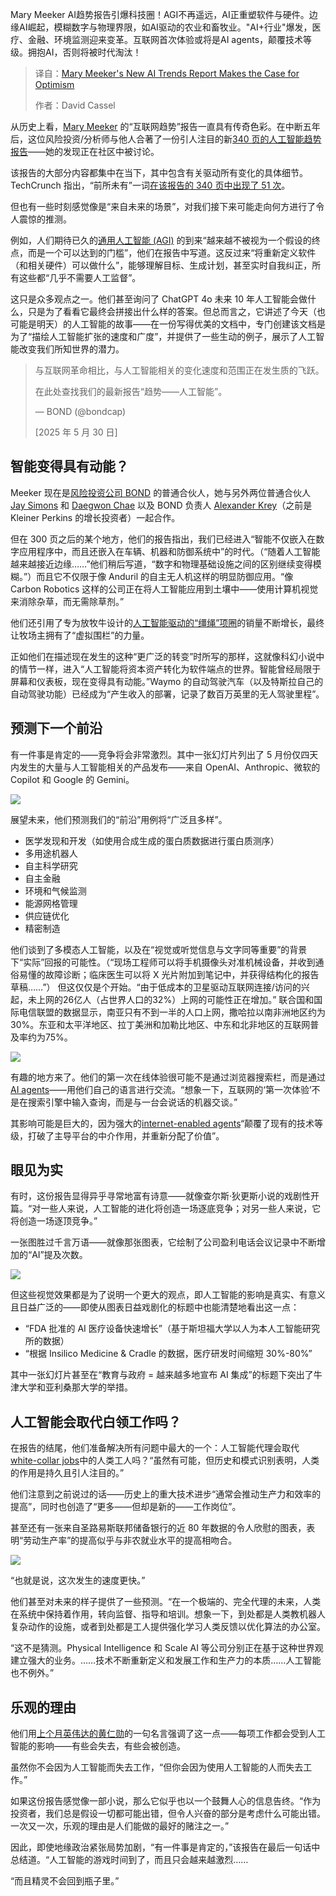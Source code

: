 <!--
title: Mary Meeker的最新AI趋势报告为乐观主义提供了理由
cover: https://cdn.thenewstack.io/media/2025/06/18ec1eff-outside-the-metron-photo-by-david-cassel-20250604_172108-scaled-2.jpg
summary: Mary Meeker AI趋势报告引爆科技圈！AGI不再遥远，AI正重塑软件与硬件。边缘AI崛起，模糊数字与物理界限，如AI驱动的农业和畜牧业。"AI+行业"爆发，医疗、金融、环境监测迎来变革。互联网首次体验或将是AI agents，颠覆技术等级。拥抱AI，否则将被时代淘汰！
-->

Mary Meeker AI趋势报告引爆科技圈！AGI不再遥远，AI正重塑软件与硬件。边缘AI崛起，模糊数字与物理界限，如AI驱动的农业和畜牧业。"AI+行业"爆发，医疗、金融、环境监测迎来变革。互联网首次体验或将是AI agents，颠覆技术等级。拥抱AI，否则将被时代淘汰！

> 译自：[Mary Meeker's New AI Trends Report Makes the Case for Optimism](https://thenewstack.io/mary-meekers-new-ai-trends-report-makes-the-case-for-optimism/)
> 
> 作者：David Cassel

从历史上看，[Mary Meeker](https://www.bondcap.com/partners/mary-meeker/) 的“互联网趋势”报告一直具有传奇色彩。在中断五年后，这位风险投资/分析师与他人合著了一份引人注目的新[340 页的人工智能趋势报告](https://www.bondcap.com/reports/tai)——她的发现正在社区中被讨论。

该报告的大部分内容都集中在当下，其中包含有关驱动所有变化的具体细节。TechCrunch 指出，“前所未有”一词[在该报告的 340 页中出现了 51 次](https://techcrunch.com/2025/05/30/its-not-your-imagination-ai-is-speeding-up-the-pace-of-change/)。

但也有一些时刻感觉像是“来自未来的场景”，对我们接下来可能走向何方进行了令人震惊的推测。

例如，人们期待已久的[通用人工智能 (AGI)](https://thenewstack.io/ai/) 的到来“越来越不被视为一个假设的终点，而是一个可以达到的门槛”，他们在报告中写道。这反过来“将重新定义软件（和相关硬件）可以做什么”，能够理解目标、生成计划，甚至实时自我纠正，所有这些都“几乎不需要人工监督”。

这只是众多观点之一。他们甚至询问了 ChatGPT 4o 未来 10 年人工智能会做什么，只是为了看看它最终会拼接出什么样的答案。但总而言之，它讲述了今天（也可能是明天）的人工智能的故事——在一份写得优美的文档中，专门创建该文档是为了“描绘人工智能扩张的速度和广度”，并提供了一些生动的例子，展示了人工智能改变我们所知世界的潜力。

> 与互联网革命相比，与人工智能相关的变化速度和范围正在发生质的飞跃。
> 
> 在此处查找我们的最新报告“趋势——人工智能”。
>
> — BOND (@bondcap)
>
> [2025 年 5 月 30 日]

## 智能变得具有动能？

Meeker 现在是[风险投资公司 BOND](https://www.bondcap.com/#bond) 的普通合伙人，她与另外两位普通合伙人 [Jay Simons](https://www.bondcap.com/partners/jay-simons/) 和 [Daegwon Chae](https://www.bondcap.com/partners/daegwon-chae/) 以及 BOND 负责人 [Alexander Krey](https://www.bondcap.com/team/alexander-krey/)（之前是 Kleiner Perkins 的增长投资者）一起合作。

但在 300 页之后的某个地方，他们的报告指出，我们已经进入“智能不仅嵌入在数字应用程序中，而且还嵌入在车辆、机器和防御系统中”的时代。（“随着人工智能越来越接近边缘……”他们稍后写道，“数字和物理基础设施之间的区别继续变得模糊。”）而且它不仅限于像 Anduril 的自主无人机这样的明显防御应用。“像 Carbon Robotics 这样的公司正在将人工智能应用到土壤中——使用计算机视觉来消除杂草，而无需除草剂。”

他们还引用了专为放牧牛设计的[人工智能驱动的“缰绳”项圈](https://www.halterhq.com/en-us)的销量不断增长，最终让牧场主拥有了“虚拟围栏”的力量。

正如他们在描述现在发生的这种“更广泛的转变”时所写的那样，这就像科幻小说中的情节一样，进入“人工智能将资本资产转化为软件端点的世界。智能曾经局限于屏幕和仪表板，现在变得具有动能。”Waymo 的自动驾驶汽车（以及特斯拉自己的自动驾驶功能）已经成为“产生收入的部署，记录了数百万英里的无人驾驶里程”。

## 预测下一个前沿

有一件事是肯定的——竞争将会非常激烈。其中一张幻灯片列出了 5 月份仅四天内发生的大量与人工智能相关的产品发布——来自 OpenAI、Anthropic、微软的 Copilot 和 Google 的 Gemini。

![](https://cdn.thenewstack.io/media/2025/06/b65e5e0d-bond-report-may-of-2025-all-ai-product-announcements-in-four-days-from-openai-anthropic-microsofts-copilot-and-googles-gemini.png)

展望未来，他们预测我们的“前沿”用例将“广泛且多样”。

- 医学发现和开发（如使用合成生成的蛋白质数据进行蛋白质测序）
- 多用途机器人
- 自主科学研究
- 自主金融
- 环境和气候监测
- 能源网格管理
- 供应链优化
- 精密制造

他们谈到了多模态人工智能，以及在“视觉或听觉信息与文字同等重要”的背景下“实际”回报的可能性。（“现场工程师可以将手机摄像头对准机械设备，并收到通俗易懂的故障诊断；临床医生可以将 X 光片附加到笔记中，并获得结构化的报告草稿……”）
但这仅仅是个开始。“由于低成本的卫星驱动互联网连接/访问的兴起，未上网的26亿人（占世界人口的32%）上网的可能性正在增加。” 联合国和国际电信联盟的数据显示，南亚只有不到一半的人口上网，撒哈拉以南非洲地区约为30%。东亚和太平洋地区、拉丁美洲和加勒比地区、中东和北非地区的互联网普及率约为75%。

![](https://cdn.thenewstack.io/media/2025/06/07a46fd0-internet-penetration-percentages-by-region-per-itu-graphc-from-bond-report-may-of-2025.png)

有趣的地方来了。他们的第一次在线体验很可能不是通过浏览器搜索栏，而是通过[AI agents](https://thenewstack.io/ai-agents-let-developers-kiss-these-4-chores-goodbye/)——用他们自己的语言进行交流。“想象一下，互联网的‘第一次体验’不是在搜索引擎中输入查询，而是与一台会说话的机器交谈。”

其影响可能是巨大的，因为强大的[internet-enabled agents](https://thenewstack.io/ai-agents-unite-conference-reveals-next-gen-frameworks/)“颠覆了现有的技术等级，打破了主导平台的中介作用，并重新分配了价值”。

## 眼见为实

有时，这份报告显得异乎寻常地富有诗意——就像查尔斯·狄更斯小说的戏剧性开篇。“对一些人来说，人工智能的进化将创造一场逐底竞争；对另一些人来说，它将创造一场逐顶竞争。”

一张图胜过千言万语——就像那张图表，它绘制了公司盈利电话会议记录中不断增加的“AI”提及次数。

![](https://cdn.thenewstack.io/media/2025/06/e61dc01a-ai-mentions-in-quarterly-earnings-calls-proportion-of-all-s-and-p-500-companies-from-may-of-2025-bond-report.png)

但这些视觉效果都是为了说明一个更大的观点，即人工智能的影响是真实、有意义且日益广泛的——即使从图表日益戏剧化的标题中也能清楚地看出这一点：

- “FDA 批准的 AI 医疗设备快速增长”（基于斯坦福大学以人为本人工智能研究所的数据）
- “根据 Insilico Medicine & Cradle 的数据，医疗研发时间缩短 30%-80%”

其中一张幻灯片甚至在“教育与政府 = 越来越多地宣布 AI 集成”的标题下突出了牛津大学和亚利桑那大学的举措。

## 人工智能会取代白领工作吗？

在报告的结尾，他们准备解决所有问题中最大的一个：人工智能代理会取代[white-collar jobs](https://thenewstack.io/will-genai-take-jobs-no-says-docker-ceo/)中的人类工人吗？“虽然有可能，但历史和模式识别表明，人类的作用是持久且引人注目的。”

他们注意到之前说过的话——历史上的重大技术进步“通常会推动生产力和效率的提高”，同时也创造了“更多——但却是新的——工作岗位”。

甚至还有一张来自圣路易斯联邦储备银行的近 80 年数据的令人欣慰的图表，表明“劳动生产率”的提高似乎与非农就业水平的提高相吻合。

![](https://cdn.thenewstack.io/media/2025/06/4c4741a2-increasing-labor-productivity-increase-employment-federal-reserve-figures-cited-in-bond-report-may-of-2025.png)

“也就是说，这次发生的速度更快。”

他们甚至对未来的样子提供了一些预测。“在一个极端的、完全代理的未来，人类在系统中保持着作用，转向监督、指导和培训。想象一下，到处都是人类教机器人复杂动作的设施，或者到处都是工人提供强化学习人类反馈以优化算法的办公室。

“这不是猜测。Physical Intelligence 和 Scale AI 等公司分别正在基于这种世界观建立强大的业务。……技术不断重新定义和发展工作和生产力的本质……人工智能也不例外。”

## 乐观的理由

他们用[上个月英伟达的黄仁勋](https://finance.yahoo.com/news/nvidia-ceo-jensen-huang-on-ai-every-job-will-be-affected-some-will-be-lost-221359044.html)的一句名言强调了这一点——每项工作都会受到人工智能的影响——有些会失去，有些会被创造。

虽然你不会因为人工智能而失去工作，“但你会因为使用人工智能的人而失去工作。”

如果这份报告感觉像一部小说，那么它似乎也以一个鼓舞人心的信息告终。“作为投资者，我们总是假设一切都可能出错，但令人兴奋的部分是考虑什么可能出错。一次又一次，乐观的理由是人们能做的最好的赌注之一。”

因此，即使地缘政治紧张局势加剧，“有一件事是肯定的，”该报告在最后一句话中总结道。“人工智能的游戏时间到了，而且只会越来越激烈……

“而且精灵不会回到瓶子里。”